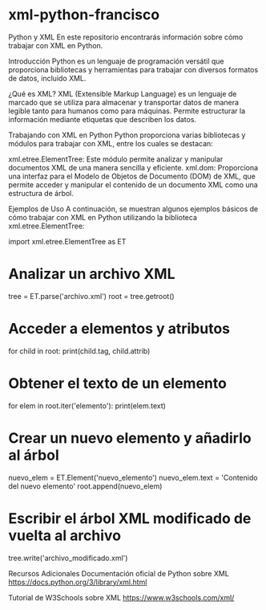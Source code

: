 # xml-python-francisco

Python y XML
En este repositorio encontrarás información sobre cómo trabajar con XML en Python.

Introducción
Python es un lenguaje de programación versátil que proporciona bibliotecas y herramientas para trabajar con diversos formatos de datos, incluido XML.

¿Qué es XML?
XML (Extensible Markup Language) es un lenguaje de marcado que se utiliza para almacenar y transportar datos de manera legible tanto para humanos como para máquinas. Permite estructurar la información mediante etiquetas que describen los datos.

Trabajando con XML en Python
Python proporciona varias bibliotecas y módulos para trabajar con XML, entre los cuales se destacan:

xml.etree.ElementTree: Este módulo permite analizar y manipular documentos XML de una manera sencilla y eficiente.
xml.dom: Proporciona una interfaz para el Modelo de Objetos de Documento (DOM) de XML, que permite acceder y manipular el contenido de un documento XML como una estructura de árbol.

Ejemplos de Uso
A continuación, se muestran algunos ejemplos básicos de cómo trabajar con XML en Python utilizando la biblioteca xml.etree.ElementTree:



import xml.etree.ElementTree as ET

# Analizar un archivo XML
tree = ET.parse('archivo.xml')
root = tree.getroot()

# Acceder a elementos y atributos
for child in root:
    print(child.tag, child.attrib)

# Obtener el texto de un elemento
for elem in root.iter('elemento'):
    print(elem.text)

# Crear un nuevo elemento y añadirlo al árbol
nuevo_elem = ET.Element('nuevo_elemento')
nuevo_elem.text = 'Contenido del nuevo elemento'
root.append(nuevo_elem)

# Escribir el árbol XML modificado de vuelta al archivo
tree.write('archivo_modificado.xml')


Recursos Adicionales
Documentación oficial de Python sobre XML
https://docs.python.org/3/library/xml.html

Tutorial de W3Schools sobre XML
https://www.w3schools.com/xml/
